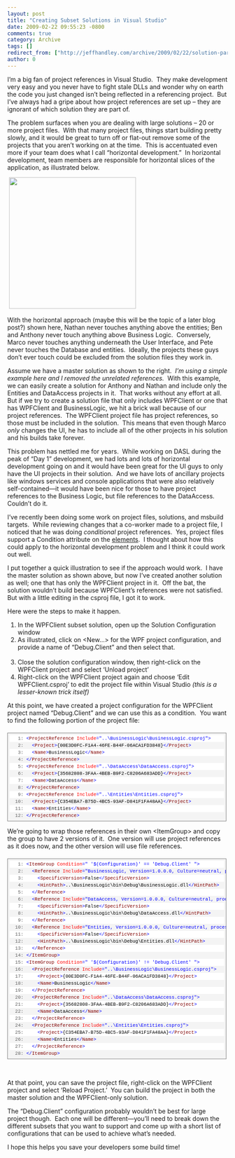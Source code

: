 ```yaml
---
layout: post
title: "Creating Subset Solutions in Visual Studio"
date: 2009-02-22 09:55:23 -0800
comments: true
category: Archive
tags: []
redirect_from: ["http://jeffhandley.com/archive/2009/02/22/solution-partitioning.aspx"].aspx
author: 0
---
```

<!-- more -->
<p>I’m a big fan of project references in Visual Studio.  They make development very easy and you never have to fight stale DLLs and wonder why on earth the code you just changed isn’t being reflected in a referencing project.  But I’ve always had a gripe about how project references are set up – they are ignorant of which solution they are part of.</p>
<p>The problem surfaces when you are dealing with large solutions – 20 or more project files.  With that many project files, things start building pretty slowly, and it would be great to turn off or flat-out remove some of the projects that you aren’t working on at the time.  This is accentuated even more if your team does what I call “horizontal development.”  In horizontal development, team members are responsible for horizontal slices of the application, as illustrated below.</p>
<p> <img height="300" alt="" width="290" src="http://farm4.static.flickr.com/3318/3299991586_0f48004528_o.png" /></p>
<p>With the horizontal approach (maybe this will be the topic of a later blog post?) shown here, Nathan never touches anything above the entities; Ben and Anthony never touch anything above Business Logic.  Conversely, Marco never touches anything underneath the User Interface, and Pete never touches the Database and entities.  Ideally, the projects these guys don’t ever touch could be excluded from the solution files they work in.</p>
<p><img alt="" hspace="5" align="right" src="http://farm4.static.flickr.com/3615/3299162799_414e3c8fbc_o.png" />Assume we have a master solution as shown to the right.  <em>I’m using a simple example here and I removed the unrelated references.</em>  With this example, we can easily create a solution for Anthony and Nathan and include only the Entities and DataAccess projects in it.  That works without any effort at all.  But if we try to create a solution file that only includes WPFClient or one that has WPFClient and BusinessLogic, we hit a brick wall because of our project references.  The WPFClient project file has project references, so those must be included in the solution.  This means that even though Marco <em>only</em> changes the UI, he has to include all of the other projects in his solution and his builds take forever.</p>
<p>This problem has nettled me for years.  While working on DASL during the peak of “Day 1” development, we had lots and lots of horizontal development going on and it would have been great for the UI guys to only have the UI projects in their solution.  And we have lots of ancillary projects like windows services and console applications that were also relatively self-contained—it would have been nice for those to have project references to the Business Logic, but file references to the DataAccess.  Couldn’t do it.</p>
<p>I’ve recently been doing some work on project files, solutions, and msbuild targets.  While reviewing changes that a co-worker made to a project file, I noticed that he was doing <em>conditional</em> project references.  Yes, project files support a Condition attribute on the <a target="_blank" href="http://msdn.microsoft.com/en-us/library/5dy88c2e.aspx">elements</a>.  I thought about how this could apply to the horizontal development problem and I think it could work out well.</p>
<p>I put together a quick illustration to see if the approach would work.  I have the master solution as shown above, but now I’ve created another solution as well; one that has only the WPFClient project in it.  Off the bat, the solution wouldn’t build because WPFClient’s references were not satisfied.  But with a little editing in the csproj file, I got it to work.</p>
<p>Here were the steps to make it happen.</p>
<ol>
    <li>In the WPFClient subset solution, open up the Solution Configuration window  <br />
    </li>
    <li>As illustrated, click on &lt;New…&gt; for the WPF project configuration, and provide a name of “Debug.Client” and then select that.<br />
    <img alt="" src="http://farm4.static.flickr.com/3584/3299162805_d5dc5f771c.jpg" /> </li>
    <li>Close the solution configuration window, then right-click on the WPFClient project and select ‘Unload project’ </li>
    <li>Right-click on the WPFClient project again and choose ‘Edit WPFClient.csproj’ to edit the project file within Visual Studio <em>(this is a lesser-known trick itself)</em> </li>
</ol>
<p>At this point, we have created a project configuration for the WPFClient project named “Debug.Client” and we can use this as a condition.  You want to find the following portion of the project file:</p>
<div style="BORDER-RIGHT: gray 1px solid; PADDING-RIGHT: 4px; BORDER-TOP: gray 1px solid; PADDING-LEFT: 4px; FONT-SIZE: 8pt; PADDING-BOTTOM: 4px; MARGIN: 20px 0px 10px; OVERFLOW: auto; BORDER-LEFT: gray 1px solid; WIDTH: 97.5%; CURSOR: text; MAX-HEIGHT: 200px; LINE-HEIGHT: 12pt; PADDING-TOP: 4px; BORDER-BOTTOM: gray 1px solid; FONT-FAMILY: consolas, &quot;Courier New&quot;, courier, monospace; BACKGROUND-COLOR: #f4f4f4">
<div style="PADDING-RIGHT: 0px; PADDING-LEFT: 0px; FONT-SIZE: 8pt; PADDING-BOTTOM: 0px; OVERFLOW: visible; WIDTH: 100%; COLOR: black; BORDER-TOP-STYLE: none; LINE-HEIGHT: 12pt; PADDING-TOP: 0px; FONT-FAMILY: consolas, &quot;Courier New&quot;, courier, monospace; BORDER-RIGHT-STYLE: none; BORDER-LEFT-STYLE: none; BACKGROUND-COLOR: #f4f4f4; BORDER-BOTTOM-STYLE: none">
<pre style="PADDING-RIGHT: 0px; PADDING-LEFT: 0px; FONT-SIZE: 8pt; PADDING-BOTTOM: 0px; MARGIN: 0em; OVERFLOW: visible; WIDTH: 100%; COLOR: black; BORDER-TOP-STYLE: none; LINE-HEIGHT: 12pt; PADDING-TOP: 0px; FONT-FAMILY: consolas, &quot;Courier New&quot;, courier, monospace; BORDER-RIGHT-STYLE: none; BORDER-LEFT-STYLE: none; BACKGROUND-COLOR: white; BORDER-BOTTOM-STYLE: none"><span style="COLOR: #606060">   1:</span> <span style="COLOR: #0000ff">&lt;</span><span style="COLOR: #800000">ProjectReference</span> <span style="COLOR: #ff0000">Include</span><span style="COLOR: #0000ff">="..\BusinessLogic\BusinessLogic.csproj"</span><span style="COLOR: #0000ff">&gt;</span></pre>
<pre style="PADDING-RIGHT: 0px; PADDING-LEFT: 0px; FONT-SIZE: 8pt; PADDING-BOTTOM: 0px; MARGIN: 0em; OVERFLOW: visible; WIDTH: 100%; COLOR: black; BORDER-TOP-STYLE: none; LINE-HEIGHT: 12pt; PADDING-TOP: 0px; FONT-FAMILY: consolas, &quot;Courier New&quot;, courier, monospace; BORDER-RIGHT-STYLE: none; BORDER-LEFT-STYLE: none; BACKGROUND-COLOR: #f4f4f4; BORDER-BOTTOM-STYLE: none"><span style="COLOR: #606060">   2:</span>   <span style="COLOR: #0000ff">&lt;</span><span style="COLOR: #800000">Project</span><span style="COLOR: #0000ff">&gt;</span>{00E3D0FC-F1A4-46FE-B44F-06ACA1FD3848}<span style="COLOR: #0000ff">&lt;/</span><span style="COLOR: #800000">Project</span><span style="COLOR: #0000ff">&gt;</span></pre>
<pre style="PADDING-RIGHT: 0px; PADDING-LEFT: 0px; FONT-SIZE: 8pt; PADDING-BOTTOM: 0px; MARGIN: 0em; OVERFLOW: visible; WIDTH: 100%; COLOR: black; BORDER-TOP-STYLE: none; LINE-HEIGHT: 12pt; PADDING-TOP: 0px; FONT-FAMILY: consolas, &quot;Courier New&quot;, courier, monospace; BORDER-RIGHT-STYLE: none; BORDER-LEFT-STYLE: none; BACKGROUND-COLOR: white; BORDER-BOTTOM-STYLE: none"><span style="COLOR: #606060">   3:</span>   <span style="COLOR: #0000ff">&lt;</span><span style="COLOR: #800000">Name</span><span style="COLOR: #0000ff">&gt;</span>BusinessLogic<span style="COLOR: #0000ff">&lt;/</span><span style="COLOR: #800000">Name</span><span style="COLOR: #0000ff">&gt;</span></pre>
<pre style="PADDING-RIGHT: 0px; PADDING-LEFT: 0px; FONT-SIZE: 8pt; PADDING-BOTTOM: 0px; MARGIN: 0em; OVERFLOW: visible; WIDTH: 100%; COLOR: black; BORDER-TOP-STYLE: none; LINE-HEIGHT: 12pt; PADDING-TOP: 0px; FONT-FAMILY: consolas, &quot;Courier New&quot;, courier, monospace; BORDER-RIGHT-STYLE: none; BORDER-LEFT-STYLE: none; BACKGROUND-COLOR: #f4f4f4; BORDER-BOTTOM-STYLE: none"><span style="COLOR: #606060">   4:</span> <span style="COLOR: #0000ff">&lt;/</span><span style="COLOR: #800000">ProjectReference</span><span style="COLOR: #0000ff">&gt;</span></pre>
<pre style="PADDING-RIGHT: 0px; PADDING-LEFT: 0px; FONT-SIZE: 8pt; PADDING-BOTTOM: 0px; MARGIN: 0em; OVERFLOW: visible; WIDTH: 100%; COLOR: black; BORDER-TOP-STYLE: none; LINE-HEIGHT: 12pt; PADDING-TOP: 0px; FONT-FAMILY: consolas, &quot;Courier New&quot;, courier, monospace; BORDER-RIGHT-STYLE: none; BORDER-LEFT-STYLE: none; BACKGROUND-COLOR: white; BORDER-BOTTOM-STYLE: none"><span style="COLOR: #606060">   5:</span> <span style="COLOR: #0000ff">&lt;</span><span style="COLOR: #800000">ProjectReference</span> <span style="COLOR: #ff0000">Include</span><span style="COLOR: #0000ff">="..\DataAccess\DataAccess.csproj"</span><span style="COLOR: #0000ff">&gt;</span></pre>
<pre style="PADDING-RIGHT: 0px; PADDING-LEFT: 0px; FONT-SIZE: 8pt; PADDING-BOTTOM: 0px; MARGIN: 0em; OVERFLOW: visible; WIDTH: 100%; COLOR: black; BORDER-TOP-STYLE: none; LINE-HEIGHT: 12pt; PADDING-TOP: 0px; FONT-FAMILY: consolas, &quot;Courier New&quot;, courier, monospace; BORDER-RIGHT-STYLE: none; BORDER-LEFT-STYLE: none; BACKGROUND-COLOR: #f4f4f4; BORDER-BOTTOM-STYLE: none"><span style="COLOR: #606060">   6:</span>   <span style="COLOR: #0000ff">&lt;</span><span style="COLOR: #800000">Project</span><span style="COLOR: #0000ff">&gt;</span>{35682808-3FAA-4BEB-B9F2-C8206A683ADD}<span style="COLOR: #0000ff">&lt;/</span><span style="COLOR: #800000">Project</span><span style="COLOR: #0000ff">&gt;</span></pre>
<pre style="PADDING-RIGHT: 0px; PADDING-LEFT: 0px; FONT-SIZE: 8pt; PADDING-BOTTOM: 0px; MARGIN: 0em; OVERFLOW: visible; WIDTH: 100%; COLOR: black; BORDER-TOP-STYLE: none; LINE-HEIGHT: 12pt; PADDING-TOP: 0px; FONT-FAMILY: consolas, &quot;Courier New&quot;, courier, monospace; BORDER-RIGHT-STYLE: none; BORDER-LEFT-STYLE: none; BACKGROUND-COLOR: white; BORDER-BOTTOM-STYLE: none"><span style="COLOR: #606060">   7:</span>   <span style="COLOR: #0000ff">&lt;</span><span style="COLOR: #800000">Name</span><span style="COLOR: #0000ff">&gt;</span>DataAccess<span style="COLOR: #0000ff">&lt;/</span><span style="COLOR: #800000">Name</span><span style="COLOR: #0000ff">&gt;</span></pre>
<pre style="PADDING-RIGHT: 0px; PADDING-LEFT: 0px; FONT-SIZE: 8pt; PADDING-BOTTOM: 0px; MARGIN: 0em; OVERFLOW: visible; WIDTH: 100%; COLOR: black; BORDER-TOP-STYLE: none; LINE-HEIGHT: 12pt; PADDING-TOP: 0px; FONT-FAMILY: consolas, &quot;Courier New&quot;, courier, monospace; BORDER-RIGHT-STYLE: none; BORDER-LEFT-STYLE: none; BACKGROUND-COLOR: #f4f4f4; BORDER-BOTTOM-STYLE: none"><span style="COLOR: #606060">   8:</span> <span style="COLOR: #0000ff">&lt;/</span><span style="COLOR: #800000">ProjectReference</span><span style="COLOR: #0000ff">&gt;</span></pre>
<pre style="PADDING-RIGHT: 0px; PADDING-LEFT: 0px; FONT-SIZE: 8pt; PADDING-BOTTOM: 0px; MARGIN: 0em; OVERFLOW: visible; WIDTH: 100%; COLOR: black; BORDER-TOP-STYLE: none; LINE-HEIGHT: 12pt; PADDING-TOP: 0px; FONT-FAMILY: consolas, &quot;Courier New&quot;, courier, monospace; BORDER-RIGHT-STYLE: none; BORDER-LEFT-STYLE: none; BACKGROUND-COLOR: white; BORDER-BOTTOM-STYLE: none"><span style="COLOR: #606060">   9:</span> <span style="COLOR: #0000ff">&lt;</span><span style="COLOR: #800000">ProjectReference</span> <span style="COLOR: #ff0000">Include</span><span style="COLOR: #0000ff">="..\Entities\Entities.csproj"</span><span style="COLOR: #0000ff">&gt;</span></pre>
<pre style="PADDING-RIGHT: 0px; PADDING-LEFT: 0px; FONT-SIZE: 8pt; PADDING-BOTTOM: 0px; MARGIN: 0em; OVERFLOW: visible; WIDTH: 100%; COLOR: black; BORDER-TOP-STYLE: none; LINE-HEIGHT: 12pt; PADDING-TOP: 0px; FONT-FAMILY: consolas, &quot;Courier New&quot;, courier, monospace; BORDER-RIGHT-STYLE: none; BORDER-LEFT-STYLE: none; BACKGROUND-COLOR: #f4f4f4; BORDER-BOTTOM-STYLE: none"><span style="COLOR: #606060">  10:</span>   <span style="COLOR: #0000ff">&lt;</span><span style="COLOR: #800000">Project</span><span style="COLOR: #0000ff">&gt;</span>{C354EBA7-B75D-4BC5-93AF-D841F1FA48AA}<span style="COLOR: #0000ff">&lt;/</span><span style="COLOR: #800000">Project</span><span style="COLOR: #0000ff">&gt;</span></pre>
<pre style="PADDING-RIGHT: 0px; PADDING-LEFT: 0px; FONT-SIZE: 8pt; PADDING-BOTTOM: 0px; MARGIN: 0em; OVERFLOW: visible; WIDTH: 100%; COLOR: black; BORDER-TOP-STYLE: none; LINE-HEIGHT: 12pt; PADDING-TOP: 0px; FONT-FAMILY: consolas, &quot;Courier New&quot;, courier, monospace; BORDER-RIGHT-STYLE: none; BORDER-LEFT-STYLE: none; BACKGROUND-COLOR: white; BORDER-BOTTOM-STYLE: none"><span style="COLOR: #606060">  11:</span>   <span style="COLOR: #0000ff">&lt;</span><span style="COLOR: #800000">Name</span><span style="COLOR: #0000ff">&gt;</span>Entities<span style="COLOR: #0000ff">&lt;/</span><span style="COLOR: #800000">Name</span><span style="COLOR: #0000ff">&gt;</span></pre>
<pre style="PADDING-RIGHT: 0px; PADDING-LEFT: 0px; FONT-SIZE: 8pt; PADDING-BOTTOM: 0px; MARGIN: 0em; OVERFLOW: visible; WIDTH: 100%; COLOR: black; BORDER-TOP-STYLE: none; LINE-HEIGHT: 12pt; PADDING-TOP: 0px; FONT-FAMILY: consolas, &quot;Courier New&quot;, courier, monospace; BORDER-RIGHT-STYLE: none; BORDER-LEFT-STYLE: none; BACKGROUND-COLOR: #f4f4f4; BORDER-BOTTOM-STYLE: none"><span style="COLOR: #606060">  12:</span> <span style="COLOR: #0000ff">&lt;/</span><span style="COLOR: #800000">ProjectReference</span><span style="COLOR: #0000ff">&gt;</span></pre>
</div>
</div>
<p>We’re going to wrap those references in their own &lt;ItemGroup&gt; and copy the group to have 2 versions of it.  One version will use project references as it does now, and the other version will use file references.</p>
<div style="BORDER-RIGHT: gray 1px solid; PADDING-RIGHT: 4px; BORDER-TOP: gray 1px solid; PADDING-LEFT: 4px; FONT-SIZE: 8pt; PADDING-BOTTOM: 4px; MARGIN: 20px 0px 10px; OVERFLOW: auto; BORDER-LEFT: gray 1px solid; WIDTH: 97.5%; CURSOR: text; MAX-HEIGHT: 800px; LINE-HEIGHT: 12pt; PADDING-TOP: 4px; BORDER-BOTTOM: gray 1px solid; FONT-FAMILY: consolas, &quot;Courier New&quot;, courier, monospace; BACKGROUND-COLOR: #f4f4f4">
<div style="PADDING-RIGHT: 0px; PADDING-LEFT: 0px; FONT-SIZE: 8pt; PADDING-BOTTOM: 0px; OVERFLOW: visible; WIDTH: 100%; COLOR: black; BORDER-TOP-STYLE: none; LINE-HEIGHT: 12pt; PADDING-TOP: 0px; FONT-FAMILY: consolas, &quot;Courier New&quot;, courier, monospace; BORDER-RIGHT-STYLE: none; BORDER-LEFT-STYLE: none; BACKGROUND-COLOR: #f4f4f4; BORDER-BOTTOM-STYLE: none">
<pre style="PADDING-RIGHT: 0px; PADDING-LEFT: 0px; FONT-SIZE: 8pt; PADDING-BOTTOM: 0px; MARGIN: 0em; OVERFLOW: visible; WIDTH: 100%; COLOR: black; BORDER-TOP-STYLE: none; LINE-HEIGHT: 12pt; PADDING-TOP: 0px; FONT-FAMILY: consolas, &quot;Courier New&quot;, courier, monospace; BORDER-RIGHT-STYLE: none; BORDER-LEFT-STYLE: none; BACKGROUND-COLOR: white; BORDER-BOTTOM-STYLE: none"><span style="COLOR: #606060">   1:</span> <span style="COLOR: #0000ff">&lt;</span><span style="COLOR: #800000">ItemGroup</span> <span style="COLOR: #ff0000">Condition</span><span style="COLOR: #0000ff">=" '$(Configuration)' == 'Debug.Client' "</span><span style="COLOR: #0000ff">&gt;</span></pre>
<pre style="PADDING-RIGHT: 0px; PADDING-LEFT: 0px; FONT-SIZE: 8pt; PADDING-BOTTOM: 0px; MARGIN: 0em; OVERFLOW: visible; WIDTH: 100%; COLOR: black; BORDER-TOP-STYLE: none; LINE-HEIGHT: 12pt; PADDING-TOP: 0px; FONT-FAMILY: consolas, &quot;Courier New&quot;, courier, monospace; BORDER-RIGHT-STYLE: none; BORDER-LEFT-STYLE: none; BACKGROUND-COLOR: #f4f4f4; BORDER-BOTTOM-STYLE: none"><span style="COLOR: #606060">   2:</span>   <span style="COLOR: #0000ff">&lt;</span><span style="COLOR: #800000">Reference</span> <span style="COLOR: #ff0000">Include</span><span style="COLOR: #0000ff">="BusinessLogic, Version=1.0.0.0, Culture=neutral, processorArchitecture=MSIL"</span><span style="COLOR: #0000ff">&gt;</span></pre>
<pre style="PADDING-RIGHT: 0px; PADDING-LEFT: 0px; FONT-SIZE: 8pt; PADDING-BOTTOM: 0px; MARGIN: 0em; OVERFLOW: visible; WIDTH: 100%; COLOR: black; BORDER-TOP-STYLE: none; LINE-HEIGHT: 12pt; PADDING-TOP: 0px; FONT-FAMILY: consolas, &quot;Courier New&quot;, courier, monospace; BORDER-RIGHT-STYLE: none; BORDER-LEFT-STYLE: none; BACKGROUND-COLOR: white; BORDER-BOTTOM-STYLE: none"><span style="COLOR: #606060">   3:</span>     <span style="COLOR: #0000ff">&lt;</span><span style="COLOR: #800000">SpecificVersion</span><span style="COLOR: #0000ff">&gt;</span>False<span style="COLOR: #0000ff">&lt;/</span><span style="COLOR: #800000">SpecificVersion</span><span style="COLOR: #0000ff">&gt;</span></pre>
<pre style="PADDING-RIGHT: 0px; PADDING-LEFT: 0px; FONT-SIZE: 8pt; PADDING-BOTTOM: 0px; MARGIN: 0em; OVERFLOW: visible; WIDTH: 100%; COLOR: black; BORDER-TOP-STYLE: none; LINE-HEIGHT: 12pt; PADDING-TOP: 0px; FONT-FAMILY: consolas, &quot;Courier New&quot;, courier, monospace; BORDER-RIGHT-STYLE: none; BORDER-LEFT-STYLE: none; BACKGROUND-COLOR: #f4f4f4; BORDER-BOTTOM-STYLE: none"><span style="COLOR: #606060">   4:</span>     <span style="COLOR: #0000ff">&lt;</span><span style="COLOR: #800000">HintPath</span><span style="COLOR: #0000ff">&gt;</span>..\BusinessLogic\bin\Debug\BusinessLogic.dll<span style="COLOR: #0000ff">&lt;/</span><span style="COLOR: #800000">HintPath</span><span style="COLOR: #0000ff">&gt;</span></pre>
<pre style="PADDING-RIGHT: 0px; PADDING-LEFT: 0px; FONT-SIZE: 8pt; PADDING-BOTTOM: 0px; MARGIN: 0em; OVERFLOW: visible; WIDTH: 100%; COLOR: black; BORDER-TOP-STYLE: none; LINE-HEIGHT: 12pt; PADDING-TOP: 0px; FONT-FAMILY: consolas, &quot;Courier New&quot;, courier, monospace; BORDER-RIGHT-STYLE: none; BORDER-LEFT-STYLE: none; BACKGROUND-COLOR: white; BORDER-BOTTOM-STYLE: none"><span style="COLOR: #606060">   5:</span>   <span style="COLOR: #0000ff">&lt;/</span><span style="COLOR: #800000">Reference</span><span style="COLOR: #0000ff">&gt;</span></pre>
<pre style="PADDING-RIGHT: 0px; PADDING-LEFT: 0px; FONT-SIZE: 8pt; PADDING-BOTTOM: 0px; MARGIN: 0em; OVERFLOW: visible; WIDTH: 100%; COLOR: black; BORDER-TOP-STYLE: none; LINE-HEIGHT: 12pt; PADDING-TOP: 0px; FONT-FAMILY: consolas, &quot;Courier New&quot;, courier, monospace; BORDER-RIGHT-STYLE: none; BORDER-LEFT-STYLE: none; BACKGROUND-COLOR: #f4f4f4; BORDER-BOTTOM-STYLE: none"><span style="COLOR: #606060">   6:</span>   <span style="COLOR: #0000ff">&lt;</span><span style="COLOR: #800000">Reference</span> <span style="COLOR: #ff0000">Include</span><span style="COLOR: #0000ff">="DataAccess, Version=1.0.0.0, Culture=neutral, processorArchitecture=MSIL"</span><span style="COLOR: #0000ff">&gt;</span></pre>
<pre style="PADDING-RIGHT: 0px; PADDING-LEFT: 0px; FONT-SIZE: 8pt; PADDING-BOTTOM: 0px; MARGIN: 0em; OVERFLOW: visible; WIDTH: 100%; COLOR: black; BORDER-TOP-STYLE: none; LINE-HEIGHT: 12pt; PADDING-TOP: 0px; FONT-FAMILY: consolas, &quot;Courier New&quot;, courier, monospace; BORDER-RIGHT-STYLE: none; BORDER-LEFT-STYLE: none; BACKGROUND-COLOR: white; BORDER-BOTTOM-STYLE: none"><span style="COLOR: #606060">   7:</span>     <span style="COLOR: #0000ff">&lt;</span><span style="COLOR: #800000">SpecificVersion</span><span style="COLOR: #0000ff">&gt;</span>False<span style="COLOR: #0000ff">&lt;/</span><span style="COLOR: #800000">SpecificVersion</span><span style="COLOR: #0000ff">&gt;</span></pre>
<pre style="PADDING-RIGHT: 0px; PADDING-LEFT: 0px; FONT-SIZE: 8pt; PADDING-BOTTOM: 0px; MARGIN: 0em; OVERFLOW: visible; WIDTH: 100%; COLOR: black; BORDER-TOP-STYLE: none; LINE-HEIGHT: 12pt; PADDING-TOP: 0px; FONT-FAMILY: consolas, &quot;Courier New&quot;, courier, monospace; BORDER-RIGHT-STYLE: none; BORDER-LEFT-STYLE: none; BACKGROUND-COLOR: #f4f4f4; BORDER-BOTTOM-STYLE: none"><span style="COLOR: #606060">   8:</span>     <span style="COLOR: #0000ff">&lt;</span><span style="COLOR: #800000">HintPath</span><span style="COLOR: #0000ff">&gt;</span>..\BusinessLogic\bin\Debug\DataAccess.dll<span style="COLOR: #0000ff">&lt;/</span><span style="COLOR: #800000">HintPath</span><span style="COLOR: #0000ff">&gt;</span></pre>
<pre style="PADDING-RIGHT: 0px; PADDING-LEFT: 0px; FONT-SIZE: 8pt; PADDING-BOTTOM: 0px; MARGIN: 0em; OVERFLOW: visible; WIDTH: 100%; COLOR: black; BORDER-TOP-STYLE: none; LINE-HEIGHT: 12pt; PADDING-TOP: 0px; FONT-FAMILY: consolas, &quot;Courier New&quot;, courier, monospace; BORDER-RIGHT-STYLE: none; BORDER-LEFT-STYLE: none; BACKGROUND-COLOR: white; BORDER-BOTTOM-STYLE: none"><span style="COLOR: #606060">   9:</span>   <span style="COLOR: #0000ff">&lt;/</span><span style="COLOR: #800000">Reference</span><span style="COLOR: #0000ff">&gt;</span></pre>
<pre style="PADDING-RIGHT: 0px; PADDING-LEFT: 0px; FONT-SIZE: 8pt; PADDING-BOTTOM: 0px; MARGIN: 0em; OVERFLOW: visible; WIDTH: 100%; COLOR: black; BORDER-TOP-STYLE: none; LINE-HEIGHT: 12pt; PADDING-TOP: 0px; FONT-FAMILY: consolas, &quot;Courier New&quot;, courier, monospace; BORDER-RIGHT-STYLE: none; BORDER-LEFT-STYLE: none; BACKGROUND-COLOR: #f4f4f4; BORDER-BOTTOM-STYLE: none"><span style="COLOR: #606060">  10:</span>   <span style="COLOR: #0000ff">&lt;</span><span style="COLOR: #800000">Reference</span> <span style="COLOR: #ff0000">Include</span><span style="COLOR: #0000ff">="Entities, Version=1.0.0.0, Culture=neutral, processorArchitecture=MSIL"</span><span style="COLOR: #0000ff">&gt;</span></pre>
<pre style="PADDING-RIGHT: 0px; PADDING-LEFT: 0px; FONT-SIZE: 8pt; PADDING-BOTTOM: 0px; MARGIN: 0em; OVERFLOW: visible; WIDTH: 100%; COLOR: black; BORDER-TOP-STYLE: none; LINE-HEIGHT: 12pt; PADDING-TOP: 0px; FONT-FAMILY: consolas, &quot;Courier New&quot;, courier, monospace; BORDER-RIGHT-STYLE: none; BORDER-LEFT-STYLE: none; BACKGROUND-COLOR: white; BORDER-BOTTOM-STYLE: none"><span style="COLOR: #606060">  11:</span>     <span style="COLOR: #0000ff">&lt;</span><span style="COLOR: #800000">SpecificVersion</span><span style="COLOR: #0000ff">&gt;</span>False<span style="COLOR: #0000ff">&lt;/</span><span style="COLOR: #800000">SpecificVersion</span><span style="COLOR: #0000ff">&gt;</span></pre>
<pre style="PADDING-RIGHT: 0px; PADDING-LEFT: 0px; FONT-SIZE: 8pt; PADDING-BOTTOM: 0px; MARGIN: 0em; OVERFLOW: visible; WIDTH: 100%; COLOR: black; BORDER-TOP-STYLE: none; LINE-HEIGHT: 12pt; PADDING-TOP: 0px; FONT-FAMILY: consolas, &quot;Courier New&quot;, courier, monospace; BORDER-RIGHT-STYLE: none; BORDER-LEFT-STYLE: none; BACKGROUND-COLOR: #f4f4f4; BORDER-BOTTOM-STYLE: none"><span style="COLOR: #606060">  12:</span>     <span style="COLOR: #0000ff">&lt;</span><span style="COLOR: #800000">HintPath</span><span style="COLOR: #0000ff">&gt;</span>..\BusinessLogic\bin\Debug\Entities.dll<span style="COLOR: #0000ff">&lt;/</span><span style="COLOR: #800000">HintPath</span><span style="COLOR: #0000ff">&gt;</span></pre>
<pre style="PADDING-RIGHT: 0px; PADDING-LEFT: 0px; FONT-SIZE: 8pt; PADDING-BOTTOM: 0px; MARGIN: 0em; OVERFLOW: visible; WIDTH: 100%; COLOR: black; BORDER-TOP-STYLE: none; LINE-HEIGHT: 12pt; PADDING-TOP: 0px; FONT-FAMILY: consolas, &quot;Courier New&quot;, courier, monospace; BORDER-RIGHT-STYLE: none; BORDER-LEFT-STYLE: none; BACKGROUND-COLOR: white; BORDER-BOTTOM-STYLE: none"><span style="COLOR: #606060">  13:</span>   <span style="COLOR: #0000ff">&lt;/</span><span style="COLOR: #800000">Reference</span><span style="COLOR: #0000ff">&gt;</span></pre>
<pre style="PADDING-RIGHT: 0px; PADDING-LEFT: 0px; FONT-SIZE: 8pt; PADDING-BOTTOM: 0px; MARGIN: 0em; OVERFLOW: visible; WIDTH: 100%; COLOR: black; BORDER-TOP-STYLE: none; LINE-HEIGHT: 12pt; PADDING-TOP: 0px; FONT-FAMILY: consolas, &quot;Courier New&quot;, courier, monospace; BORDER-RIGHT-STYLE: none; BORDER-LEFT-STYLE: none; BACKGROUND-COLOR: #f4f4f4; BORDER-BOTTOM-STYLE: none"><span style="COLOR: #606060">  14:</span> <span style="COLOR: #0000ff">&lt;/</span><span style="COLOR: #800000">ItemGroup</span><span style="COLOR: #0000ff">&gt;</span></pre>
<pre style="PADDING-RIGHT: 0px; PADDING-LEFT: 0px; FONT-SIZE: 8pt; PADDING-BOTTOM: 0px; MARGIN: 0em; OVERFLOW: visible; WIDTH: 100%; COLOR: black; BORDER-TOP-STYLE: none; LINE-HEIGHT: 12pt; PADDING-TOP: 0px; FONT-FAMILY: consolas, &quot;Courier New&quot;, courier, monospace; BORDER-RIGHT-STYLE: none; BORDER-LEFT-STYLE: none; BACKGROUND-COLOR: white; BORDER-BOTTOM-STYLE: none"><span style="COLOR: #606060">  15:</span> <span style="COLOR: #0000ff">&lt;</span><span style="COLOR: #800000">ItemGroup</span> <span style="COLOR: #ff0000">Condition</span><span style="COLOR: #0000ff">=" '$(Configuration)' != 'Debug.Client' "</span><span style="COLOR: #0000ff">&gt;</span></pre>
<pre style="PADDING-RIGHT: 0px; PADDING-LEFT: 0px; FONT-SIZE: 8pt; PADDING-BOTTOM: 0px; MARGIN: 0em; OVERFLOW: visible; WIDTH: 100%; COLOR: black; BORDER-TOP-STYLE: none; LINE-HEIGHT: 12pt; PADDING-TOP: 0px; FONT-FAMILY: consolas, &quot;Courier New&quot;, courier, monospace; BORDER-RIGHT-STYLE: none; BORDER-LEFT-STYLE: none; BACKGROUND-COLOR: #f4f4f4; BORDER-BOTTOM-STYLE: none"><span style="COLOR: #606060">  16:</span>   <span style="COLOR: #0000ff">&lt;</span><span style="COLOR: #800000">ProjectReference</span> <span style="COLOR: #ff0000">Include</span><span style="COLOR: #0000ff">="..\BusinessLogic\BusinessLogic.csproj"</span><span style="COLOR: #0000ff">&gt;</span></pre>
<pre style="PADDING-RIGHT: 0px; PADDING-LEFT: 0px; FONT-SIZE: 8pt; PADDING-BOTTOM: 0px; MARGIN: 0em; OVERFLOW: visible; WIDTH: 100%; COLOR: black; BORDER-TOP-STYLE: none; LINE-HEIGHT: 12pt; PADDING-TOP: 0px; FONT-FAMILY: consolas, &quot;Courier New&quot;, courier, monospace; BORDER-RIGHT-STYLE: none; BORDER-LEFT-STYLE: none; BACKGROUND-COLOR: white; BORDER-BOTTOM-STYLE: none"><span style="COLOR: #606060">  17:</span>     <span style="COLOR: #0000ff">&lt;</span><span style="COLOR: #800000">Project</span><span style="COLOR: #0000ff">&gt;</span>{00E3D0FC-F1A4-46FE-B44F-06ACA1FD3848}<span style="COLOR: #0000ff">&lt;/</span><span style="COLOR: #800000">Project</span><span style="COLOR: #0000ff">&gt;</span></pre>
<pre style="PADDING-RIGHT: 0px; PADDING-LEFT: 0px; FONT-SIZE: 8pt; PADDING-BOTTOM: 0px; MARGIN: 0em; OVERFLOW: visible; WIDTH: 100%; COLOR: black; BORDER-TOP-STYLE: none; LINE-HEIGHT: 12pt; PADDING-TOP: 0px; FONT-FAMILY: consolas, &quot;Courier New&quot;, courier, monospace; BORDER-RIGHT-STYLE: none; BORDER-LEFT-STYLE: none; BACKGROUND-COLOR: #f4f4f4; BORDER-BOTTOM-STYLE: none"><span style="COLOR: #606060">  18:</span>     <span style="COLOR: #0000ff">&lt;</span><span style="COLOR: #800000">Name</span><span style="COLOR: #0000ff">&gt;</span>BusinessLogic<span style="COLOR: #0000ff">&lt;/</span><span style="COLOR: #800000">Name</span><span style="COLOR: #0000ff">&gt;</span></pre>
<pre style="PADDING-RIGHT: 0px; PADDING-LEFT: 0px; FONT-SIZE: 8pt; PADDING-BOTTOM: 0px; MARGIN: 0em; OVERFLOW: visible; WIDTH: 100%; COLOR: black; BORDER-TOP-STYLE: none; LINE-HEIGHT: 12pt; PADDING-TOP: 0px; FONT-FAMILY: consolas, &quot;Courier New&quot;, courier, monospace; BORDER-RIGHT-STYLE: none; BORDER-LEFT-STYLE: none; BACKGROUND-COLOR: white; BORDER-BOTTOM-STYLE: none"><span style="COLOR: #606060">  19:</span>   <span style="COLOR: #0000ff">&lt;/</span><span style="COLOR: #800000">ProjectReference</span><span style="COLOR: #0000ff">&gt;</span></pre>
<pre style="PADDING-RIGHT: 0px; PADDING-LEFT: 0px; FONT-SIZE: 8pt; PADDING-BOTTOM: 0px; MARGIN: 0em; OVERFLOW: visible; WIDTH: 100%; COLOR: black; BORDER-TOP-STYLE: none; LINE-HEIGHT: 12pt; PADDING-TOP: 0px; FONT-FAMILY: consolas, &quot;Courier New&quot;, courier, monospace; BORDER-RIGHT-STYLE: none; BORDER-LEFT-STYLE: none; BACKGROUND-COLOR: #f4f4f4; BORDER-BOTTOM-STYLE: none"><span style="COLOR: #606060">  20:</span>   <span style="COLOR: #0000ff">&lt;</span><span style="COLOR: #800000">ProjectReference</span> <span style="COLOR: #ff0000">Include</span><span style="COLOR: #0000ff">="..\DataAccess\DataAccess.csproj"</span><span style="COLOR: #0000ff">&gt;</span></pre>
<pre style="PADDING-RIGHT: 0px; PADDING-LEFT: 0px; FONT-SIZE: 8pt; PADDING-BOTTOM: 0px; MARGIN: 0em; OVERFLOW: visible; WIDTH: 100%; COLOR: black; BORDER-TOP-STYLE: none; LINE-HEIGHT: 12pt; PADDING-TOP: 0px; FONT-FAMILY: consolas, &quot;Courier New&quot;, courier, monospace; BORDER-RIGHT-STYLE: none; BORDER-LEFT-STYLE: none; BACKGROUND-COLOR: white; BORDER-BOTTOM-STYLE: none"><span style="COLOR: #606060">  21:</span>     <span style="COLOR: #0000ff">&lt;</span><span style="COLOR: #800000">Project</span><span style="COLOR: #0000ff">&gt;</span>{35682808-3FAA-4BEB-B9F2-C8206A683ADD}<span style="COLOR: #0000ff">&lt;/</span><span style="COLOR: #800000">Project</span><span style="COLOR: #0000ff">&gt;</span></pre>
<pre style="PADDING-RIGHT: 0px; PADDING-LEFT: 0px; FONT-SIZE: 8pt; PADDING-BOTTOM: 0px; MARGIN: 0em; OVERFLOW: visible; WIDTH: 100%; COLOR: black; BORDER-TOP-STYLE: none; LINE-HEIGHT: 12pt; PADDING-TOP: 0px; FONT-FAMILY: consolas, &quot;Courier New&quot;, courier, monospace; BORDER-RIGHT-STYLE: none; BORDER-LEFT-STYLE: none; BACKGROUND-COLOR: #f4f4f4; BORDER-BOTTOM-STYLE: none"><span style="COLOR: #606060">  22:</span>     <span style="COLOR: #0000ff">&lt;</span><span style="COLOR: #800000">Name</span><span style="COLOR: #0000ff">&gt;</span>DataAccess<span style="COLOR: #0000ff">&lt;/</span><span style="COLOR: #800000">Name</span><span style="COLOR: #0000ff">&gt;</span></pre>
<pre style="PADDING-RIGHT: 0px; PADDING-LEFT: 0px; FONT-SIZE: 8pt; PADDING-BOTTOM: 0px; MARGIN: 0em; OVERFLOW: visible; WIDTH: 100%; COLOR: black; BORDER-TOP-STYLE: none; LINE-HEIGHT: 12pt; PADDING-TOP: 0px; FONT-FAMILY: consolas, &quot;Courier New&quot;, courier, monospace; BORDER-RIGHT-STYLE: none; BORDER-LEFT-STYLE: none; BACKGROUND-COLOR: white; BORDER-BOTTOM-STYLE: none"><span style="COLOR: #606060">  23:</span>   <span style="COLOR: #0000ff">&lt;/</span><span style="COLOR: #800000">ProjectReference</span><span style="COLOR: #0000ff">&gt;</span></pre>
<pre style="PADDING-RIGHT: 0px; PADDING-LEFT: 0px; FONT-SIZE: 8pt; PADDING-BOTTOM: 0px; MARGIN: 0em; OVERFLOW: visible; WIDTH: 100%; COLOR: black; BORDER-TOP-STYLE: none; LINE-HEIGHT: 12pt; PADDING-TOP: 0px; FONT-FAMILY: consolas, &quot;Courier New&quot;, courier, monospace; BORDER-RIGHT-STYLE: none; BORDER-LEFT-STYLE: none; BACKGROUND-COLOR: #f4f4f4; BORDER-BOTTOM-STYLE: none"><span style="COLOR: #606060">  24:</span>   <span style="COLOR: #0000ff">&lt;</span><span style="COLOR: #800000">ProjectReference</span> <span style="COLOR: #ff0000">Include</span><span style="COLOR: #0000ff">="..\Entities\Entities.csproj"</span><span style="COLOR: #0000ff">&gt;</span></pre>
<pre style="PADDING-RIGHT: 0px; PADDING-LEFT: 0px; FONT-SIZE: 8pt; PADDING-BOTTOM: 0px; MARGIN: 0em; OVERFLOW: visible; WIDTH: 100%; COLOR: black; BORDER-TOP-STYLE: none; LINE-HEIGHT: 12pt; PADDING-TOP: 0px; FONT-FAMILY: consolas, &quot;Courier New&quot;, courier, monospace; BORDER-RIGHT-STYLE: none; BORDER-LEFT-STYLE: none; BACKGROUND-COLOR: white; BORDER-BOTTOM-STYLE: none"><span style="COLOR: #606060">  25:</span>     <span style="COLOR: #0000ff">&lt;</span><span style="COLOR: #800000">Project</span><span style="COLOR: #0000ff">&gt;</span>{C354EBA7-B75D-4BC5-93AF-D841F1FA48AA}<span style="COLOR: #0000ff">&lt;/</span><span style="COLOR: #800000">Project</span><span style="COLOR: #0000ff">&gt;</span></pre>
<pre style="PADDING-RIGHT: 0px; PADDING-LEFT: 0px; FONT-SIZE: 8pt; PADDING-BOTTOM: 0px; MARGIN: 0em; OVERFLOW: visible; WIDTH: 100%; COLOR: black; BORDER-TOP-STYLE: none; LINE-HEIGHT: 12pt; PADDING-TOP: 0px; FONT-FAMILY: consolas, &quot;Courier New&quot;, courier, monospace; BORDER-RIGHT-STYLE: none; BORDER-LEFT-STYLE: none; BACKGROUND-COLOR: #f4f4f4; BORDER-BOTTOM-STYLE: none"><span style="COLOR: #606060">  26:</span>     <span style="COLOR: #0000ff">&lt;</span><span style="COLOR: #800000">Name</span><span style="COLOR: #0000ff">&gt;</span>Entities<span style="COLOR: #0000ff">&lt;/</span><span style="COLOR: #800000">Name</span><span style="COLOR: #0000ff">&gt;</span></pre>
<pre style="PADDING-RIGHT: 0px; PADDING-LEFT: 0px; FONT-SIZE: 8pt; PADDING-BOTTOM: 0px; MARGIN: 0em; OVERFLOW: visible; WIDTH: 100%; COLOR: black; BORDER-TOP-STYLE: none; LINE-HEIGHT: 12pt; PADDING-TOP: 0px; FONT-FAMILY: consolas, &quot;Courier New&quot;, courier, monospace; BORDER-RIGHT-STYLE: none; BORDER-LEFT-STYLE: none; BACKGROUND-COLOR: white; BORDER-BOTTOM-STYLE: none"><span style="COLOR: #606060">  27:</span>   <span style="COLOR: #0000ff">&lt;/</span><span style="COLOR: #800000">ProjectReference</span><span style="COLOR: #0000ff">&gt;</span></pre>
<pre style="PADDING-RIGHT: 0px; PADDING-LEFT: 0px; FONT-SIZE: 8pt; PADDING-BOTTOM: 0px; MARGIN: 0em; OVERFLOW: visible; WIDTH: 100%; COLOR: black; BORDER-TOP-STYLE: none; LINE-HEIGHT: 12pt; PADDING-TOP: 0px; FONT-FAMILY: consolas, &quot;Courier New&quot;, courier, monospace; BORDER-RIGHT-STYLE: none; BORDER-LEFT-STYLE: none; BACKGROUND-COLOR: #f4f4f4; BORDER-BOTTOM-STYLE: none"><span style="COLOR: #606060">  28:</span> <span style="COLOR: #0000ff">&lt;/</span><span style="COLOR: #800000">ItemGroup</span><span style="COLOR: #0000ff">&gt;</span></pre>
</div>
</div>
<p> </p>
<p>At that point, you can save the project file, right-click on the WPFClient project and select ‘Reload Project.’  You can build the project in both the master solution and the WPFClient-only solution.</p>
<p>The “Debug.Client” configuration probably wouldn’t be best for large project though.  Each one will be different—you’ll need to break down the different subsets that you want to support and come up with a short list of configurations that can be used to achieve what’s needed.</p>
<p>I hope this helps you save your developers some build time!</p>

